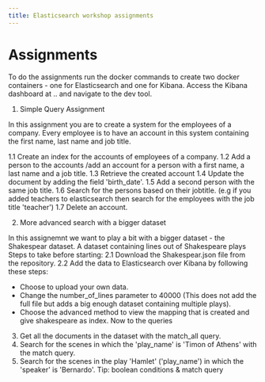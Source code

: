 ```yaml
---
title: Elasticsearch workshop assignments
---
```


Assignments
=====

To do the assignments run the docker commands to create two docker containers - one for Elasticsearch and one for Kibana.
Access the Kibana dashboard at .. and navigate to the dev tool.


1. Simple Query Assignment

In this assignment you are to create a system for the employees of a company. Every employee is to have an account in this system containing the first name, last name and job title.

1.1 Create an index for the accounts of employees of a company.
1.2 Add a person to the accounts  /add an account for a person with a first name, a last name and a job title.
1.3 Retrieve the created account
1.4 Update the document by adding the field 'birth_date'.
1.5 Add a second person with the same job title.
1.6 Search for the persons based on their jobtitle. (e.g if you added teachers to elasticsearch then search for the employees with the job title 'teacher')
1.7 Delete an account.


2.  More advanced search with a bigger dataset

In this assignemnt we want to play a bit with a bigger dataset - the Shakespear dataset. A dataset containing lines out of Shakespeare plays 
Steps to take before starting:
2.1 Download the Shakespear.json file from the repository.
2.2 Add the data to Elasticsearch over Kibana by following these steps:
  - Choose to upload your own data.
  - Change the number_of_lines parameter to 40000 (This does not add the full file but adds a big enough dataset containing multiple plays).
  - Choose the advanced method to view the mapping that is created and give shakespeare as index.
Now to the queries
3. Get all the documents in the dataset with the match_all query.
4. Search for the scenes in which the 'play_name' is 'Timon of Athens' with the match query.
5. Search for the scenes in the play 'Hamlet' ('play_name') in which the 'speaker' is 'Bernardo'. Tip: boolean conditions & match query
